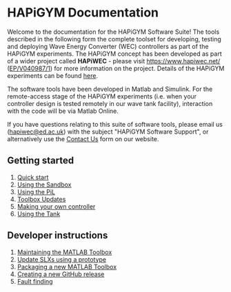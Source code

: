 # HAPiGYM Documentation

Welcome to the documentation for the HAPiGYM Software Suite! The tools described in the following form the complete toolset for developing, testing and deploying Wave Energy Converter (WEC) controllers as part of the HAPiGYM experiments. The HAPiGYM concept has been developed as part of a wider project called **HAPiWEC** - please visit https://www.hapiwec.net/ ([EP/V040987/1](https://gow.epsrc.ukri.org/NGBOViewGrant.aspx?GrantRef=EP/V040987/1)) for more information on the project. Details of the HAPiGYM experiments can be found [here](https://www.hapiwec.net/hapigym/).

The software tools have been developed in Matlab and Simulink. For the remote-access stage of the HAPiGYM experiments (i.e. when your controller design is tested remotely in our wave tank facility), interaction with the code will be via Matlab Online.

If you have questions relating to this suite of software tools, please email us (hapiwec@ed.ac.uk) with the subject "HAPiGYM Software Support", or alternatively use the [Contact Us](https://www.hapiwec.net/get-in-touch/) form on our website.


## Getting started

1. [Quick start](https://github.com/HAPiWEC/HAPiGYM_docs/blob/main/Pages/Getting-started/1-Quick-start.md)
2. [Using the Sandbox](https://github.com/HAPiWEC/HAPiGYM_docs/blob/main/Pages/Getting-started/2-Using-the-Sandbox.md)
3. [Using the PiL](https://github.com/HAPiWEC/HAPiGYM_docs/blob/main/Pages/Getting-started/3-Using-the-PiL.md)
4. [Toolbox Updates](https://github.com/HAPiWEC/HAPiGYM_docs/blob/main/Pages/Getting-started/4-Toolbox-updates.md)
5. [Making your own controller](https://github.com/HAPiWEC/HAPiGYM_docs/blob/main/Pages/Getting-started/4-Making-your-own-controller.md)
6. [Using the Tank](https://github.com/HAPiWEC/HAPiGYM_docs/blob/main/Pages/Getting-started/6-Using-the-Tank.md)


## Developer instructions

1. [Maintaining the MATLAB Toolbox](https://github.com/HAPiWEC/HAPiGYM_docs/blob/main/Pages/Developer-instructions/1-Maintaining-the-MATLAB-Toolbox.md)
2. [Update SLXs using a prototype](https://github.com/HAPiWEC/HAPiGYM_docs/blob/main/Pages/Developer-instructions/2-Update-SLXs-using-a-prototype.md)
3. [Packaging a new MATLAB Toolbox](https://github.com/HAPiWEC/HAPiGYM_docs/blob/main/Pages/Developer-instructions/3-Packaging-a-new-MATLAB-Toolbox.md)
4. [Creating a new GitHub release](https://github.com/HAPiWEC/HAPiGYM_docs/blob/main/Pages/Developer-instructions/4-Creating-a-new-GitHub-release.md)
5. [Fault finding](https://github.com/HAPiWEC/HAPiGYM_docs/blob/main/Pages/Developer-instructions/5-Fault-finding.md)

